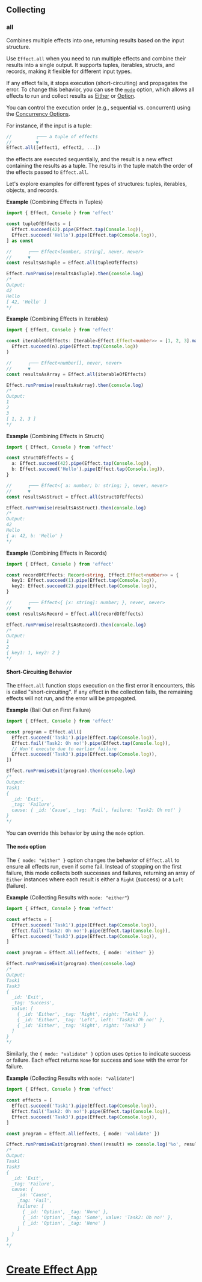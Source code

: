 ## Collecting

### all

Combines multiple effects into one, returning results based on the input structure.

Use `Effect.all` when you need to run multiple effects and combine their results into a single output. It supports tuples, iterables, structs, and records, making it flexible for different input types.

If any effect fails, it stops execution (short-circuiting) and propagates the error. To change this behavior, you can use the [`mode`](#the-mode-option) option, which allows all effects to run and collect results as [Either](/docs/data-types/either/) or [Option](/docs/data-types/option/).

You can control the execution order (e.g., sequential vs. concurrent) using the [Concurrency Options](/docs/concurrency/basic-concurrency/#concurrency-options).

For instance, if the input is a tuple:

```ts showLineNumbers=false
//         ┌─── a tuple of effects
//         ▼
Effect.all([effect1, effect2, ...])
```

the effects are executed sequentially, and the result is a new effect containing the results as a tuple. The results in the tuple match the order of the effects passed to `Effect.all`.

Let's explore examples for different types of structures: tuples, iterables, objects, and records.

**Example** (Combining Effects in Tuples)

```ts twoslash
import { Effect, Console } from 'effect'

const tupleOfEffects = [
  Effect.succeed(42).pipe(Effect.tap(Console.log)),
  Effect.succeed('Hello').pipe(Effect.tap(Console.log)),
] as const

//      ┌─── Effect<[number, string], never, never>
//      ▼
const resultsAsTuple = Effect.all(tupleOfEffects)

Effect.runPromise(resultsAsTuple).then(console.log)
/*
Output:
42
Hello
[ 42, 'Hello' ]
*/
```

**Example** (Combining Effects in Iterables)

```ts twoslash
import { Effect, Console } from 'effect'

const iterableOfEffects: Iterable<Effect.Effect<number>> = [1, 2, 3].map((n) =>
  Effect.succeed(n).pipe(Effect.tap(Console.log))
)

//      ┌─── Effect<number[], never, never>
//      ▼
const resultsAsArray = Effect.all(iterableOfEffects)

Effect.runPromise(resultsAsArray).then(console.log)
/*
Output:
1
2
3
[ 1, 2, 3 ]
*/
```

**Example** (Combining Effects in Structs)

```ts twoslash
import { Effect, Console } from 'effect'

const structOfEffects = {
  a: Effect.succeed(42).pipe(Effect.tap(Console.log)),
  b: Effect.succeed('Hello').pipe(Effect.tap(Console.log)),
}

//      ┌─── Effect<{ a: number; b: string; }, never, never>
//      ▼
const resultsAsStruct = Effect.all(structOfEffects)

Effect.runPromise(resultsAsStruct).then(console.log)
/*
Output:
42
Hello
{ a: 42, b: 'Hello' }
*/
```

**Example** (Combining Effects in Records)

```ts twoslash
import { Effect, Console } from 'effect'

const recordOfEffects: Record<string, Effect.Effect<number>> = {
  key1: Effect.succeed(1).pipe(Effect.tap(Console.log)),
  key2: Effect.succeed(2).pipe(Effect.tap(Console.log)),
}

//      ┌─── Effect<{ [x: string]: number; }, never, never>
//      ▼
const resultsAsRecord = Effect.all(recordOfEffects)

Effect.runPromise(resultsAsRecord).then(console.log)
/*
Output:
1
2
{ key1: 1, key2: 2 }
*/
```

#### Short-Circuiting Behavior

The `Effect.all` function stops execution on the first error it encounters, this is called "short-circuiting".
If any effect in the collection fails, the remaining effects will not run, and the error will be propagated.

**Example** (Bail Out on First Failure)

```ts twoslash
import { Effect, Console } from 'effect'

const program = Effect.all([
  Effect.succeed('Task1').pipe(Effect.tap(Console.log)),
  Effect.fail('Task2: Oh no!').pipe(Effect.tap(Console.log)),
  // Won't execute due to earlier failure
  Effect.succeed('Task3').pipe(Effect.tap(Console.log)),
])

Effect.runPromiseExit(program).then(console.log)
/*
Output:
Task1
{
  _id: 'Exit',
  _tag: 'Failure',
  cause: { _id: 'Cause', _tag: 'Fail', failure: 'Task2: Oh no!' }
}
*/
```

You can override this behavior by using the `mode` option.

#### The `mode` option

The `{ mode: "either" }` option changes the behavior of `Effect.all` to ensure all effects run, even if some fail. Instead of stopping on the first failure, this mode collects both successes and failures, returning an array of `Either` instances where each result is either a `Right` (success) or a `Left` (failure).

**Example** (Collecting Results with `mode: "either"`)

```ts twoslash /{ mode: "either" }/
import { Effect, Console } from 'effect'

const effects = [
  Effect.succeed('Task1').pipe(Effect.tap(Console.log)),
  Effect.fail('Task2: Oh no!').pipe(Effect.tap(Console.log)),
  Effect.succeed('Task3').pipe(Effect.tap(Console.log)),
]

const program = Effect.all(effects, { mode: 'either' })

Effect.runPromiseExit(program).then(console.log)
/*
Output:
Task1
Task3
{
  _id: 'Exit',
  _tag: 'Success',
  value: [
    { _id: 'Either', _tag: 'Right', right: 'Task1' },
    { _id: 'Either', _tag: 'Left', left: 'Task2: Oh no!' },
    { _id: 'Either', _tag: 'Right', right: 'Task3' }
  ]
}
*/
```

Similarly, the `{ mode: "validate" }` option uses `Option` to indicate success or failure. Each effect returns `None` for success and `Some` with the error for failure.

**Example** (Collecting Results with `mode: "validate"`)

```ts twoslash /{ mode: "validate" }/
import { Effect, Console } from 'effect'

const effects = [
  Effect.succeed('Task1').pipe(Effect.tap(Console.log)),
  Effect.fail('Task2: Oh no!').pipe(Effect.tap(Console.log)),
  Effect.succeed('Task3').pipe(Effect.tap(Console.log)),
]

const program = Effect.all(effects, { mode: 'validate' })

Effect.runPromiseExit(program).then((result) => console.log('%o', result))
/*
Output:
Task1
Task3
{
  _id: 'Exit',
  _tag: 'Failure',
  cause: {
    _id: 'Cause',
    _tag: 'Fail',
    failure: [
      { _id: 'Option', _tag: 'None' },
      { _id: 'Option', _tag: 'Some', value: 'Task2: Oh no!' },
      { _id: 'Option', _tag: 'None' }
    ]
  }
}
*/
```

# [Create Effect App](https://effect.website/docs/getting-started/create-effect-app/)

